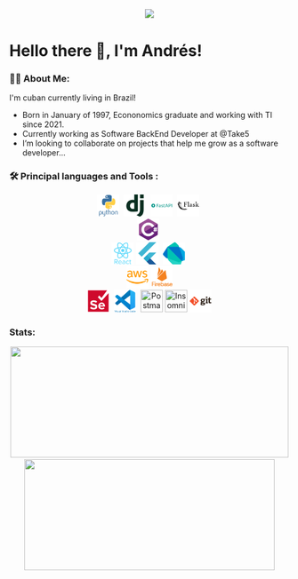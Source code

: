 <!-- GIF -->
<div id="header" align="center">
  <img src="https://media.giphy.com/media/hqU2KkjW5bE2v2Z7Q2/giphy.gif" width="250"/>
</div>

# Hello there :wave:, I'm Andrés!

### :man_technologist: About Me:
I'm cuban currently living in Brazil!
- Born in January of 1997, Econonomics graduate and working with TI since 2021.
- Currently working as Software BackEnd Developer at @Take5
- I’m looking to collaborate on projects that help me grow as a software developer...


### :hammer_and_wrench: Principal languages and Tools :
<div align="center">
  <img src="https://github.com/devicons/devicon/blob/master/icons/python/python-original-wordmark.svg" title="Python" alt="Python" width="40" height="40"/>&nbsp;
  <img src="https://github.com/devicons/devicon/blob/master/icons/django/django-plain.svg" title="Django" alt="Django" width="40" height="40"/>&nbsp;
  <img src="https://github.com/devicons/devicon/blob/master/icons/fastapi/fastapi-original-wordmark.svg" title="fastapi" alt="fastapi" width="40" height="40" color="white"/>&nbsp;
  <img src="https://github.com/devicons/devicon/blob/master/icons/flask/flask-original-wordmark.svg" title="Flask" alt="Flask" width="40" height="40" color="white"/>&nbsp;
</div>
<div align="center">
  <img src="https://github.com/devicons/devicon/blob/master/icons/csharp/csharp-original.svg" title="C#"  alt="C#" width="40" height="40"/>&nbsp;
</div>
<div align="center">
  <img src="https://github.com/devicons/devicon/blob/master/icons/react/react-original-wordmark.svg" title="React" alt="React" width="40" height="40"/>
  <img src="https://github.com/devicons/devicon/blob/master/icons/flutter/flutter-original.svg" title="Flutter"  alt="Flutter" width="40" height="40"/>&nbsp;
  <img src="https://github.com/devicons/devicon/blob/master/icons/dart/dart-original.svg" title="Dart"  alt="Dart" width="40" height="40"/>&nbsp;
</div>
<div align="center">
  <img src="https://github.com/devicons/devicon/blob/master/icons/amazonwebservices/amazonwebservices-plain-wordmark.svg" title="AWS" **alt="Git" width="40" height="40"/>
  <img src="https://github.com/devicons/devicon/blob/master/icons/firebase/firebase-plain-wordmark.svg" title="Firebase" **alt="Git" width="40" height="40"/>
</div>
<div align="center">
  <img src="https://github.com/devicons/devicon/blob/master/icons/selenium/selenium-original.svg" title="Selenium" alt="Selenium" width="40" height="40"/>&nbsp;
  <img src="https://github.com/devicons/devicon/blob/master/icons/vscode/vscode-original-wordmark.svg" title="VScode" alt="VScode" width="40" height="40"/>&nbsp;
  <img src="https://cdn.svgporn.com/logos/postman.svg" title="Postman" **alt="Postman" width="40" height="40"/>
  <img src="https://seeklogo.com/images/I/insomnia-logo-A35E09EB19-seeklogo.com.png" title="Insomnia" **alt="Insomnia" width="40" height="40"/>
  <img src="https://github.com/devicons/devicon/blob/master/icons/git/git-original-wordmark.svg" title="Git" **alt="Git" width="40" height="40"/>
</div>

### Stats: 
<!-- Stats -->
<div align="center" padding-top="10px">
    <img href="https://git.io/streak-stats" src="http://github-readme-streak-stats.herokuapp.com?user=amgrcia97&theme=highcontrast" width="500" height="200" />
    <img href="https://github.com/anuraghazra/github-readme-stats" src="https://github-readme-stats.vercel.app/api/top-langs/?username=amgrcia97&layout=compact&theme=highcontrast" width="450" height="200" />
</div>
